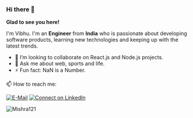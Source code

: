 ### Hi there 👋

**Glad to see you here!**

I'm Vibhu. I'm an **Engineer** from **India**  who is passionate about developing software products, learning new technologies and keeping up with the latest trends.

- 👯 I’m looking to collaborate on React.js and Node.js projects.
- 💬 Ask me about web, sports and life.
- ⚡ Fun fact: NaN is a Number.

📫 How to reach me:

[![E-Mail](https://img.shields.io/badge/--email?label=E-mail&logo=Gmail&style=social)](mailto:vibhu98mishra@gmail.com) [![Connect on LinkedIn](https://img.shields.io/badge/--linkedin?label=LinkedIn&logo=LinkedIn&style=social)](https://www.linkedin.com/in/vibhu-mishra-654a0914a/)


<img src="https://github-readme-stats.vercel.app/api?username=Mishra121&show_icons=true&title_color=fff&icon_color=ffffff&text_color=9f9f9f&bg_color=151515&include_all_commits=false&count_private=true&hide=issues" alt="Mishra121" />

<!--
**Mishra121/Mishra121** is a ✨ _special_ ✨ repository because its `README.md` (this file) appears on your GitHub profile.

Here are some ideas to get you started:

- 🔭 I’m currently working on ...
- 🌱 I’m currently learning ...
- 👯 I’m looking to collaborate on ...
- 🤔 I’m looking for help with ...
- 💬 Ask me about ...
- 📫 How to reach me: ...
- 😄 Pronouns: ...
- ⚡ Fun fact: ...
-->
